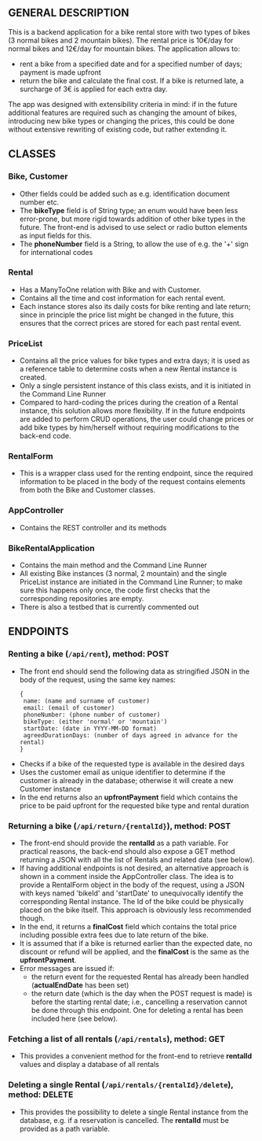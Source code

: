 
## GENERAL DESCRIPTION

This is a backend application for a bike rental store with two types of bikes (3 normal bikes and 2 mountain bikes). 
The rental price is 10€/day for normal bikes and 12€/day for mountain bikes. The application allows to:
-	rent a bike from a specified date and for a specified number of days; payment is made upfront
-	return the bike and calculate the final cost. If a bike is returned late, a surcharge of 3€ is applied for each extra day.

The app was designed with extensibility criteria in mind: if in the future additional features are required such as changing the amount of bikes, introducing new bike types or changing the prices, this could be done without extensive rewriting of existing code, but rather extending it.


## CLASSES
### Bike, Customer
-	Other fields could be added such as e.g. identification document number etc.
-	The **bikeType** field is of String type; an enum would have been less error-prone, but more rigid towards addition of other bike types in the future. The front-end is advised to use select or radio button elements as input fields for this.
-	The **phoneNumber** field is a String, to allow the use of e.g. the '+' sign for international codes

### Rental
-	Has a ManyToOne relation with Bike and with Customer.
-	Contains all the time and cost information for each rental event. 
-	Each instance stores also its daily costs for bike renting and late return; since in principle the price list might be changed in the future, this ensures that the correct prices are stored for each past rental event.

### PriceList
-	Contains all the price values for bike types and extra days; it is used as a reference table to determine costs when a new Rental instance is created.
-	Only a single persistent instance of this class exists, and it is initiated in the Command Line Runner
-	Compared to hard-coding the prices during the creation of a Rental instance, this solution allows more flexibility. If in the future endpoints are added to perform CRUD operations, the user could change prices or add bike types by him/herself without requiring modifications to the back-end code.

### RentalForm
-	This is a wrapper class used for the renting endpoint, since the required information to be placed in the body of the request contains elements from both the Bike and Customer classes. 

### AppController
-	Contains the REST controller and its methods 

### BikeRentalApplication
-	Contains the main method and the Command Line Runner
-	All existing Bike instances (3 normal, 2 mountain) and the single PriceList instance are initiated in the Command Line Runner; to make sure this happens only once, the code first checks that the corresponding repositories are empty.
-	There is also a testbed that is currently commented out


## ENDPOINTS
### Renting a bike (`/api/rent`), method: POST
-	The front end should send the following data as stringified JSON in the body of the request, using the same key names:
	```
	{
	 name: (name and surname of customer)
	 email: (email of customer)	 
	 phoneNumber: (phone number of customer)	 
	 bikeType: (either 'normal' or 'mountain')	 
	 startDate: (date in YYYY-MM-DD format)	 
	 agreedDurationDays: (number of days agreed in advance for the rental)
	}
	```
-	Checks if a bike of the requested type is available in the desired days 
-	Uses the customer email as unique identifier to determine if the customer is already in the database; otherwise it will create a new Customer instance
-	In the end returns also an **upfrontPayment** field which contains the price to be paid upfront for the requested bike type and rental duration 

### Returning a bike (`/api/return/{rentalId}`), method: POST
-	The front-end should provide the **rentalId** as a path variable. For practical reasons, the back-end should also expose a GET method returning a JSON with all the list of Rentals and related data (see below).
-	If having additional endpoints is not desired, an alternative approach is shown in a comment inside the AppController class. The idea is to provide a RentalForm object in the body of the request, using a JSON with keys named 'bikeId' and 'startDate' to unequivocally identify the corresponding Rental instance. 
	The Id of the bike could be physically placed on the bike itself. This approach is obviously less recommended though.
-	In the end, it returns a **finalCost** field which contains the total price including possible extra fees due to late return of the bike.
-	It is assumed that if a bike is returned earlier than the expected date, no discount or refund will be applied, and the **finalCost** is the same as the **upfrontPayment**.
-	Error messages are issued if:
  	-	the return event for the requested Rental has already been handled (**actualEndDate** has been set)
  	-	the return date (which is the day when the POST request is made) is before the starting rental date; i.e., cancelling a reservation cannot be done through this endpoint. One for deleting a rental has been included here (see below).

### Fetching a list of all rentals (`/api/rentals`), method: GET
-	This provides a convenient method for the front-end to retrieve **rentalId** values and display a database of all rentals

### Deleting a single Rental (`/api/rentals/{rentalId}/delete`), method: DELETE
-	This provides the possibility to delete a single Rental instance from the database, e.g. if a reservation is cancelled. The **rentalId** must be provided as a path variable.



